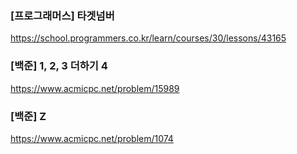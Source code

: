 ### [프로그래머스] 타겟넘버

https://school.programmers.co.kr/learn/courses/30/lessons/43165

### [백준] 1, 2, 3 더하기 4

https://www.acmicpc.net/problem/15989

### [백준] Z

https://www.acmicpc.net/problem/1074
